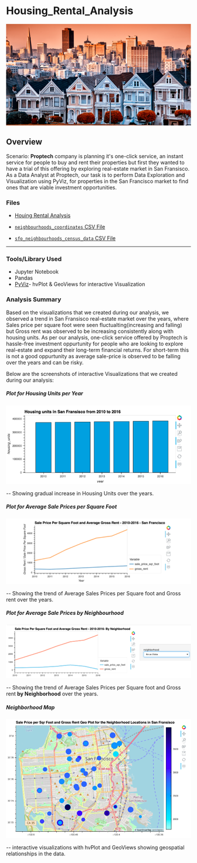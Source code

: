 # Housing_Rental_Analysis

![Decorative image.](Images/profile-image.png)

## Overview 
Scenario: **Proptech** company is planning it's one-click service, an instant service for people to buy and rent their properties but first they wanted to have a trial of this offering by exploring real-estate market in San Fransisco. As a Data Analyst at Proptech, our task is to perform Data Exploration and Visualization using PyViz, for properties in the San Francisco market to find ones that are viable investment opportunities.

### Files

* [Houing Rental Analysis](san_francisco_housing.ipynb) 

* [`neighbourhoods_coordinates` CSV File](Resources/neighbourhoods_coordinates.csv)

* [`sfo_neighbourhoods_census_data` CSV File](Resources/sfo_neighbourhoods_census_data.csv)

---
### Tools/Library Used

* Jupyter Notebook
* Pandas
* [PyViz](https://examples.pyviz.org/)- hvPlot & GeoViews for interactive Visualization

### Analysis Summary

Based on the visualizations that we created  during our analysis, we observed a trend in San Fransisco real-estate market over the years, where Sales price per square foot were seen fluctualting(increasing and falling) but Gross rent was observed to be increasing consistently along with housing units.
As per our analysis, one-click service offered by Proptech is hassle-free investment oppurtunity for people who are looking to explore real-estate and expand their long-term financial returns. For short-term this is not a good oppurtunity as average sale-price is observed to be falling over the years and can be risky.

Below are the screenshots of interactive Visualizations that we created during our analysis: 

##### Plot for Housing Units per Year

![1. Bar chart for Housing Units per Year.](Images/2-Housing_Unit_by_Year.png)

-- Showing gradual increase in Housing Units over the years.

##### Plot for Average Sale Prices per Square Foot

![2. Line Chart for Average Sale Prices per Square Foot & Gross Rent.](Images/1-avg-sale-px-sq-foot-gross-rent.png)

-- Showing the trend of Average Sales Prices per Square foot and Gross rent over the years.

##### Plot for Average Sale Prices by Neighbourhood

![3. Line Chart for Average Sale Prices per Square Foot & Gross Rent by Neighborhood.](Images/3-pricing-info-by-neighborhood.png)

-- Showing the trend of Average Sales Prices per Square foot and Gross rent **by Neighborhood** over the years.

##### Neighborhood Map

![4. An Interactive Neighborhood map of San Fransisco showing Average Sale Prices per Square Foot & Gross Rent by Neighborhood.](Images/4-Geoviews-plot.png)

-- interactive visualizations with hvPlot and GeoViews showing geospatial relationships in the data.
